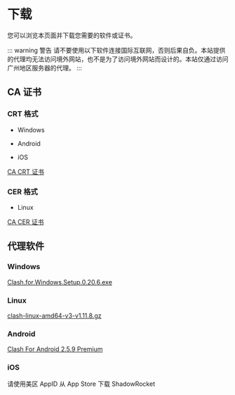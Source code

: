 # 下载

您可以浏览本页面并下载您需要的软件或证书。

::: warning 警告
请不要使用以下软件连接国际互联网，否则后果自负。本站提供的代理均无法访问境外网站，也不是为了访问境外网站而设计的。本站仅通过访问广州地区服务器的代理。
:::

## CA 证书

### CRT 格式

- Windows

- Android

- iOS

[CA CRT 证书](https://download.scut.life/SCUT.life_Root_CA.crt)

### CER 格式

- Linux

[CA CER 证书](https://download.scut.life/SCUT.life_Root_CA.cer)

## 代理软件

### Windows

[Clash.for.Windows.Setup.0.20.6.exe](https://download.scut.life/Clash.for.Windows.Setup.0.20.6.exe)

### Linux

[clash-linux-amd64-v3-v1.11.8.gz](https://download.scut.life/clash-linux-amd64-v3-v1.11.8.gz)

### Android

[Clash For Android 2.5.9 Premium](https://download.scut.life/cfa-2.5.9-premium-universal-release.apk)

### iOS

请使用美区 AppID 从 App Store 下载 ShadowRocket